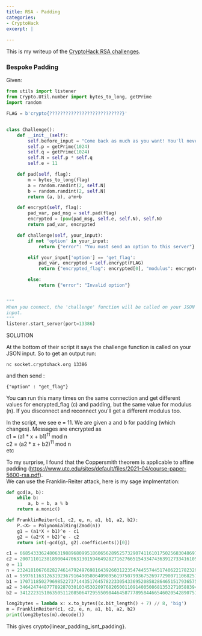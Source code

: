 ```yaml
---
title: RSA - Padding
categories:
- CryptoHack
excerpt: |
  
---
```


This is my writeup of the [CryptoHack RSA challenges](https://cryptohack.org/challenges/rsa).


### Bespoke Padding

Given:
```python
from utils import listener
from Crypto.Util.number import bytes_to_long, getPrime
import random

FLAG = b'crypto{???????????????????????????}'


class Challenge():
    def __init__(self):
        self.before_input = "Come back as much as you want! You'll never get my flag.\n"
        self.p = getPrime(1024)
        self.q = getPrime(1024)
        self.N = self.p * self.q
        self.e = 11

    def pad(self, flag):
        m = bytes_to_long(flag)
        a = random.randint(2, self.N)
        b = random.randint(2, self.N)
        return (a, b), a*m+b

    def encrypt(self, flag):
        pad_var, pad_msg = self.pad(flag)
        encrypted = (pow(pad_msg, self.e, self.N), self.N)
        return pad_var, encrypted

    def challenge(self, your_input):
        if not 'option' in your_input:
            return {"error": "You must send an option to this server"}

        elif your_input['option'] == 'get_flag':
            pad_var, encrypted = self.encrypt(FLAG)
            return {"encrypted_flag": encrypted[0], "modulus": encrypted[1], "padding": pad_var}

        else:
            return {"error": "Invalid option"}


"""
When you connect, the 'challenge' function will be called on your JSON
input.
"""
listener.start_server(port=13386)
```

SOLUTION

At the bottom of their script it says the challenge function is called on your JSON input. 
So to get an output run:
<br>
```
nc socket.cryptohack.org 13386
```
and then send :
<br>
```
{"option" : "get_flag"}
```
You can run this many times on the same connection and get different values for encrypted_flag (c) and padding, but the same value for modulus (n). If you disconnect and reconnect you'll get a different modulus too. 

In the script, we see e = 11. We are given a and b for padding (which changes). Messages are encrypted as <br>
c1 = (a1 * x + b1)<sup>11</sup> mod n <br>
c2 = (a2 * x + b2)<sup>11</sup> mod n <br>
etc

To my surprise, I found that the Coppersmith theorem is applicable to affine padding (https://www.utc.edu/sites/default/files/2021-04/course-paper-5600-rsa.pdf). <br>
We can use the Franklin-Reiter attack, here is my sage implmentation:

```python
def gcd(a, b):
    while b:
        a, b = b, a % b
    return a.monic()

def FranklinReiter(c1, c2, e, n, a1, b1, a2, b2):
    P.<X> = PolynomialRing(Zmod(n))
    g1 = (a1*X + b1)^e - c1
    g2 = (a2*X + b2)^e - c2
    return int(-gcd(g1, g2).coefficients()[0])

c1 = 66854333624806319889680995186065628952573290741161017502568304869718711230606370377057302135063444382705416329432513508306590414246716689432121764089058141350762>
c2 = 20071101238189004470631301594649282716276651543347436391273341610560131064705626600588213601909548534276865432714239803372364439421506882877403365992818490474073>
e = 11
n = 232418106760282746147924976981643926031223547445574451740622178232979653051626617733323722433249806490553263542850658012859315448409337734612139168997397305223892>
a1 = 95976116312631923679164905806409895619750799367526977290071106825747937451599461602406007808609707685103118350765189835916263000816190827957785643368896276347953>
b1 = 17071185027969852273714435176457822330543369520858286465151793657514023465241447840640931821878068240162290446364788674165900738392197530666520576029069935293001>
a2 = 34642474487778928703010345302097682050011091400508681353271058839491580526190724380634565334663156531291444014269384055902430708189659475582148705725624379056207>
b2 = 34122231518635051120850647295550984464587778958446654602054289075195933043455768336682693437479326090376184632156696545233619211023414177172286596927374055432622>

long2bytes = lambda x: x.to_bytes((x.bit_length() + 7) // 8, 'big')
m = FranklinReiter(c1, c2, e, n, a1, b1, a2, b2)
print(long2bytes(m).decode())
```

This gives crypto{linear_padding_isnt_padding}.
